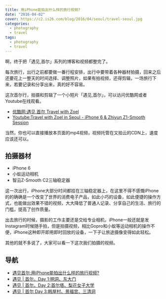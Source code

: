 ```yaml
---
title: 用iPhone能拍出什么样的旅行视频?
date: "2016-04-02"
cover: https://c2.is26.com/blog/2016/04/seoul/travel-seoul.jpg
categories:
  - photography
  - travel
tags:
  - photography
  - travel
---
```


啊，终于把「遇见,首尔」系列的博客和视频都整完了。

每次旅行，出行之前都要做一番行程安排，出行中要带着各种器材拍摄，回来之后还要花上一整天的时间选择、调整照片，如果有拍视频，还得剪辑，一场旅行下来，若要记录和分享出来，真的好不容易。

这次首尔行，拍摄和剪辑了一个小短片「遇见,首尔」，可以访问优酷网或者Youtube在线观看。

- [优酷网:遇见,首尔 Travel with Zoel](https://v.youku.com/v_show/id_XMTUyMTE1ODA2NA==.html?from=s1.8-1-1.2)
- [Youtube:Travel with Zoel in Seoul - iPhone 6 & Zhiyun Z1-Smooth Session](https://www.youtube.com/watch?v=YELKppMyCV8)

当然，你也可以直接播放本页面的mp4视频，视频托管在又拍云的CDN上，速度应该还可以。

## 拍摄器材

- iPhone 6
- 小蚁运动相机
- 智云Z-Smooth C2三轴稳定器

这一次出行，iPhone大部分时间都挂在三轴稳定器上，在这里不得不感慨iPhone的的确确是一个改变了世界的消费电子产品，如此小巧的设备，如此便捷的操作方式，也能做出效果不错的视频，大大降低了普通人记录、分享自己的生活、旅行的门槛，提高了创作质量。

出去旅行的时候，摄影的工作主要还是交给专业相机，iPhone一般还就是发Instagram时候随手拍，但是拍摄视频，相比Gopro和小蚁等运动相机的操作不便，iPhone这种即开即用即时回放的设备，一下子让旅途摄像变得如此轻松。

其他的就不多说了，大家可以看一下这次我们拍摄的视频。

## 导航

- [遇见首尔:用iPhone能拍出什么样的旅行视频?](https://luolei.org/meet-in-seoul-a-iphone-travel-video/)
- [遇见 | 首尔，Day 1:明洞、东大门](https://luolei.org/meet-in-seoul-day-1/)
- [遇见 | 首尔，Day 2:首尔塔、梨花女子大学](https://luolei.org/meet-in-seoul-day-2/)
- [遇见 | 首尔 Day 3:韩屋村、景福宫、三清洞](https://luolei.org/meet-in-seoul-day-3/)
